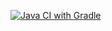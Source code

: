 [![Java CI with Gradle](https://github.com/Dmitrii-Q/JavaGradleSelenide_04/actions/workflows/gradle.yml/badge.svg)](https://github.com/Dmitrii-Q/JavaGradleSelenide_04/actions/workflows/gradle.yml)
